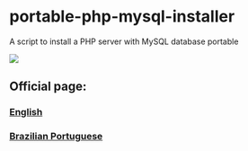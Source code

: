 # portable-php-mysql-installer
A script to install a PHP server with MySQL database portable

[![](https://img.shields.io/discord/677642178083946580?color=%23768ACF&label=Discord)](https://discord.gg/U8NcPcHxW3)

## Official page:
### [English](https://thecoders.com.br/en/portable-php-mysql-installer)
### [Brazilian Portuguese](https://thecoders.com.br/pt/portable-php-mysql-installer)